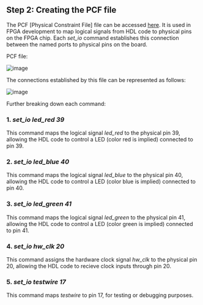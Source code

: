 ## Step 2: Creating the PCF file

The PCF [Physical Constraint File] file can be accessed [here](https://github.com/thesourcerer8/VSDSquadron_FM/blob/main/led_blue/VSDSquadronFM.pcf). It is used in FPGA development to map logical signals from HDL code to physical pins on the FPGA chip. Each *set_io* command establishes this connection between the named ports to physical pins on the board.

PCF file: 

![image](https://github.com/user-attachments/assets/962ec897-d726-422f-9c10-e450bbebb432)

The connections established by this file can be represented as follows:

![image](https://github.com/user-attachments/assets/1e4f786f-e4fd-413c-b556-eb6c0b1b8046)

Further breaking down each command:

### 1. *set_io led_red 39*
This command maps the logical signal *led_red* to the physical pin 39, allowing the HDL code to control a LED (color red is implied) connected to pin 39.

### 2. *set_io led_blue 40*
This command maps the logical signal *led_blue* to the physical pin 40, allowing the HDL code to control a LED (color blue is implied) connected to pin 40.

### 3. *set_io led_green 41*
This command maps the logical signal *led_green* to the physical pin 41, allowing the HDL code to control a LED (color green is implied) connected to pin 41.

### 4. *set_io hw_clk 20*
This command assigns the hardware clock signal *hw_clk* to the physical pin 20, allowing the HDL code to recieve clock inputs through pin 20.

### 5. *set_io testwire 17*
This command maps *testwire* to pin 17, for testing or debugging purposes.
